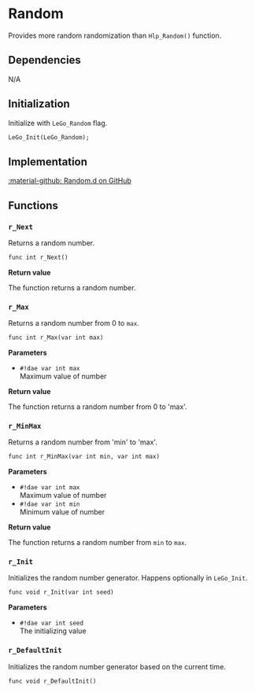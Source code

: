 # Random
Provides more random randomization than `Hlp_Random()` function.

## Dependencies
N/A

## Initialization
Initialize with `LeGo_Random` flag.
```dae
LeGo_Init(LeGo_Random);
```

## Implementation
[:material-github: Random.d on GitHub](https://github.com/Lehona/LeGo/blob/dev/Random.d)

## Functions

### `r_Next`
Returns a random number.
```dae
func int r_Next()
```
**Return value**

The function returns a random number.

### `r_Max`
Returns a random number from 0 to `max`.
```dae
func int r_Max(var int max)
```
**Parameters**

- `#!dae var int max`  
    Maximum value of number

**Return value**

The function returns a random number from 0 to 'max'.

### `r_MinMax`
Returns a random number from 'min' to 'max'.
```dae
func int r_MinMax(var int min, var int max)
```
**Parameters**

- `#!dae var int max`  
    Maximum value of number
- `#!dae var int min`  
    Minimum value of number

**Return value**

The function returns a random number from `min` to `max`.

### `r_Init`
Initializes the random number generator. Happens optionally in `LeGo_Init`.
```dae
func void r_Init(var int seed)
```
**Parameters**

- `#!dae var int seed`  
    The initializing value

### `r_DefaultInit`
Initializes the random number generator based on the current time.
```dae
func void r_DefaultInit()
```
